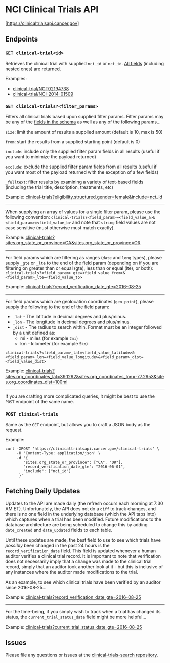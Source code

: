 # NCI Clinical Trials API
[https://clinicaltrialsapi.cancer.gov]

## Endpoints

### `GET clinical-trial<id>`
Retrieves the clinical trial with supplied `nci_id` or `nct_id`. [All fields](clinical-trial.json) (including nested ones) are returned.

Examples:
* [clinical-trial/NCT02194738](clinical-trial/NCT02194738)
* [clinical-trial/NCI-2014-01509](clinical-trial/NCI-2014-01509)

### `GET clinical-trials?<filter_params>`
Filters all clinical trials based upon supplied filter params. Filter params may be any of the [fields in the schema](clinical-trial.json) as well as any of the following params...

`size`: limit the amount of results a supplied amount (default is 10, max is 50)

`from`: start the results from a supplied starting point (default is 0)

`include`: include only the supplied filter param fields in all results (useful if you want to minimize the payload returned)

`exclude`: exclude the supplied filter param fields from all results (useful if you want most of the payload returned with the exception of a few fields)

`_fulltext`: filter results by examining a variety of text-based fields (including the trial title, description, treatments, etc)

Example: [clinical-trials?eligibility.structured.gender=female&include=nct_id](clinical-trials?eligibility.structured.gender=female&include=nct_id)

-------

When supplying an array of values for a single filter param, please use the following convention: `clinical-trials?<field_param>=<field_value_a>&<field_param>=<field_value_b>` and note that `string` field values are not case sensitive (must otherwise must match exactly).

Example: [clinical-trials?sites.org_state_or_province=CA&sites.org_state_or_province=OR](clinical-trials?sites.org_state_or_province=CA&sites.org_state_or_province=OR)

-------

For field params which are filtering as ranges (`date` and `long` types), please supply `_gte` or `_lte` to the end of the field param (depending on if you are filtering on greater than or equal (gte), less than or equal (lte), or both): `clinical-trials?<field_param>_gte=<field_value_from>&<field_param>_lte=<field_value_to>`

Example: [clinical-trials?record_verification_date_gte=2016-08-25](clinical-trials?record_verification_date_gte=2016-08-25)

-------

For field params which are geolocation coordinates (`geo_point`), please supply the following to the end of the field param:
* `_lat` - The latitude in decimal degrees and plus/minus.
* `_lon` - The longitude in decimal degrees and plus/minus.
* `_dist` - The radius to search within. Format must be an integer followed by a unit defined as:
  * mi - miles (for example `2mi`)
  * km - kilometer (for example `5km`)  

`clinical-trials?<field_param>_lat=<field_value_latitude>&<field_param>_lon=<field_value_longitude>&<field_param>_dist=<field_value_dist>`

Example: [clinical-trials?sites.org_coordinates_lat=39.1292&sites.org_coordinates_lon=-77.2953&sites.org_coordinates_dist=100mi](clinical-trials?sites.org_coordinates_lat=39.1292&sites.org_coordinates_lon=-77.2953&sites.org_coordinates_dist=100mi)

-------

If you are crafting more complicated queries, it might be best to use the `POST` endpoint of the same name.

### `POST clinical-trials`
Same as the `GET` endpoint, but allows you to craft a JSON body as the request.

Example:

```
curl -XPOST 'https://clinicaltrialsapi.cancer.gov/clinical-trials' \
     -H 'Content-Type: application/json' \
     -d '{
        "sites.org_state_or_province": ["CA", "OR"],
        "record_verification_date_gte": "2016-06-01",
        "include": ["nci_id"]
      }'
```

## Fetching Daily Updates

Updates to the API are made daily (the refresh occurs each morning at 7:30 AM ET). Unfortunately, the API does not do a `diff` to track changes, and there is no one field in the underlying database (which the API taps into) which captures when a trial has been modified. Future modifications to the database architecture are being scheduled to change this by adding `date_created` and `date_updated` fields to each table.

Until these updates are made, the best field to use to see which trials have *possibly* been changed in the past 24 hours is the `record_verification_date` field. This field is updated whenever a human auditor verifies a clinical trial record. It is important to note that verification does not necessarily imply that a change was made to the clinical trial record, simply that an auditor took another look at it - but this is inclusive of any instances where the auditor made modifications to the trial.

As an example, to see which clinical trials have been verified by an auditor since 2016-08-25...

Example: [clinical-trials?record_verification_date_gte=2016-08-25](clinical-trials?record_verification_date_gte=2016-08-25)

-------

For the time-being, if you simply wish to track when a trial has changed its status, the `current_trial_status_date` field might be more helpful...

Example: [clinical-trials?current_trial_status_date_gte=2016-08-25](clinical-trials?current_trial_status_date_gte=2016-08-25)

## Issues

Please file any questions or issues at the [clinical-trials-search repository](https://github.com/presidential-innovation-fellows/clinical-trials-search/issues).
